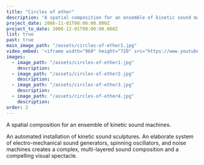 ```yaml
---
title: "Circles of ether"
description: "A spatial composition for an ensemble of kinetic sound machines."
project_date: 2006-11-01T00:00:00.000Z
project_to_date: 2006-12-01T00:00:00.000Z
list: true
past: true
main_image_path: "/assets/circles-of-ether1.jpg"
video_embed: '<iframe width="960" height="720" src="https://www.youtube-nocookie.com/embed/sBjVvt48Ptk?rel=0" frameborder="0" allowfullscreen></iframe>'
images:
  - image_path: "/assets/circles-of-ether1.jpg"
    description:
  - image_path: "/assets/circles-of-ether2.jpg"
    description:
  - image_path: "/assets/circles-of-ether3.jpg"
    description:
  - image_path: "/assets/circles-of-ether4.jpg"
    description:
order: 2
---
```

A spatial composition for an ensemble of kinetic sound machines.

An automated installation of kinetic sound sculptures. An elaborate system of electro-mechanical sound generators, spinning oscillators, and noise machines creates a complex, multi-layered sound composition and a compelling visual spectacle.